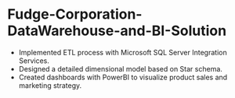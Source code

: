 # Fudge-Corporation-DataWarehouse-and-BI-Solution

- Implemented ETL process with Microsoft SQL Server Integration Services.
- Designed a detailed dimensional model based on Star schema.
- Created dashboards with PowerBI to visualize product sales and marketing strategy.

